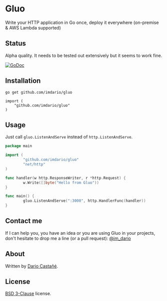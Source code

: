 # Gluo

Write your HTTP application in Go once, deploy it everywhere (on-premise & AWS Lambda supported)

## Status

Alpha quality. It needs to be tested out extensively but it seems to work fine.

[![GoDoc][1]][2]

[1]: https://godoc.org/github.com/imdario/gluo?status.svg
[2]: https://godoc.org/github.com/imdario/gluo

## Installation

    go get github.com/imdario/gluo

    import (
        "github.com/imdario/gluo"
    )

## Usage

Just call `gluo.ListenAndServe` instead of `http.ListenAndServe`.

```go
package main

import (
        "github.com/imdario/gluo"
        "net/http"
)

func handler(w http.ResponseWriter, r *http.Request) {
        w.Write([]byte("Hello from Gluo"))
}

func main() {
        gluo.ListenAndServe(":3000", http.HandlerFunc(handler))
}
```

## Contact me

If I can help you, you have an idea or you are using Gluo in your projects, don't hesitate to drop me a line (or a pull request): [@im_dario](https://twitter.com/im_dario)

## About

Written by [Dario Castañé](https://twitter.com/im_dario).

## License

[BSD 3-Clause](http://opensource.org/licenses/BSD-3-Clause) license.
